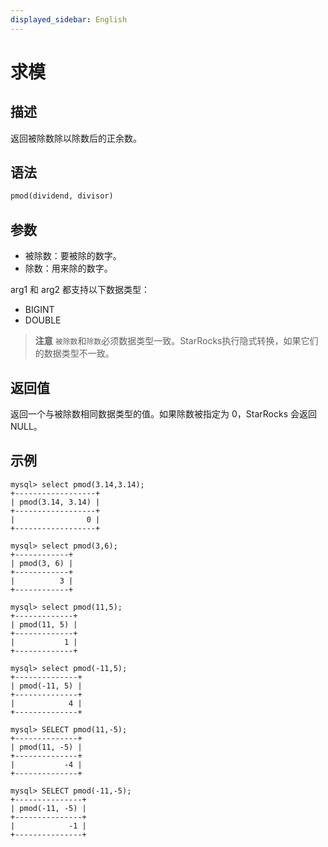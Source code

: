 ```yaml
---
displayed_sidebar: English
---
```


# 求模

## 描述

返回被除数除以除数后的正余数。

## 语法

```SQL
pmod(dividend, divisor)
```

## 参数

- 被除数：要被除的数字。
- 除数：用来除的数字。

arg1 和 arg2 都支持以下数据类型：

- BIGINT
- DOUBLE

> **注意**
> `被除数`和`除数`必须数据类型一致。StarRocks执行隐式转换，如果它们的数据类型不一致。

## 返回值

返回一个与被除数相同数据类型的值。如果除数被指定为 0，StarRocks 会返回 NULL。

## 示例

```Plain
mysql> select pmod(3.14,3.14);
+------------------+
| pmod(3.14, 3.14) |
+------------------+
|                0 |
+------------------+

mysql> select pmod(3,6);
+------------+
| pmod(3, 6) |
+------------+
|          3 |
+------------+

mysql> select pmod(11,5);
+-------------+
| pmod(11, 5) |
+-------------+
|           1 |
+-------------+

mysql> select pmod(-11,5);
+--------------+
| pmod(-11, 5) |
+--------------+
|            4 |
+--------------+

mysql> SELECT pmod(11,-5);
+--------------+
| pmod(11, -5) |
+--------------+
|           -4 |
+--------------+

mysql> SELECT pmod(-11,-5);
+---------------+
| pmod(-11, -5) |
+---------------+
|            -1 |
+---------------+
```
